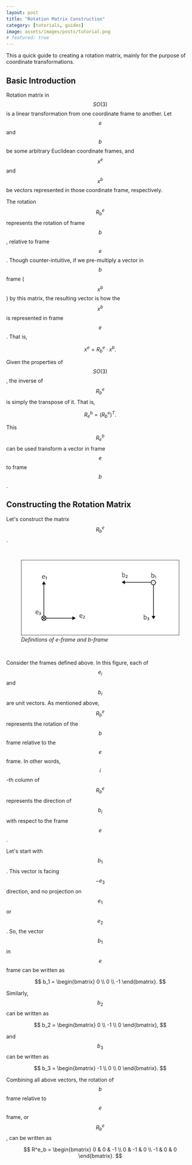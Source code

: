 ```yaml
---
layout: post
title: "Rotation Matrix Construction"
category: [tutorials, guides]
image: assets/images/posts/tutorial.png
# featured: true
---
```


This a quick guide to creating a rotation matrix, mainly for the purpose of coordinate transformations.

## Basic Introduction

Rotation matrix in $$SO(3)$$ is a linear transformation from one coordinate frame to another.
Let $$e$$ and $$b$$ be some arbitrary Euclidean coordinate frames, and $$x^e$$ and $$x^b$$ be vectors represented in those coordinate frame, respectively.

The rotation $$R^e_b$$ represents the rotation of frame $$b$$, relative to frame $$e$$.
Though counter-intuitive, if we pre-multiply a vector in $$b$$ frame ($$x^b$$) by this matrix, the resulting vector is how the $$x^b$$ is represented in frame $$e$$.
That is,

$$x^e = R^e_b · x^b.$$

Given the properties of $$SO(3)$$, the inverse of $$R^e_b$$ is simply the transpose of it.
That is,

$$R^b_e = (R^e_b)^T.$$

This $$R^b_e$$ can be used transform a vector in frame $$e$$ to frame $$b$$.


## Constructing the Rotation Matrix

Let's construct the matrix $$R^e_b$$.

<br>
<figure>
    <img src="/assets/images/posts/rotation-matrix-construction/coordinate-frames.png" alt="Coordinate frames">
    <figcaption><i>Definitions of e-frame and b-frame</i></figcaption>
</figure>
<br>

Consider the frames defined above.
In this figure, each of $$e_i$$ and $$b_i$$ are unit vectors.
As mentioned above, $$R^e_b$$ represents the rotation of the $$b$$ frame relative to the $$e$$ frame.
In other words, $$i$$-th column of $$R^e_b$$ represents the direction of $$b_i$$ with respect to the frame $$e$$.

<!-- For example,
$$b_1 = R^e_b(1,1)\cdot e_1 + R^e_b(2,1)\cdot e_2 + R^e_b(3,1)\cdot e_3.$$ -->


Let's start with $$b_1$$.
This vector is facing $$-e_3$$ direction, and no projection on $$e_1$$ or $$e_2$$.
So, the vector $$b_1$$ in $$e$$ frame can be written as

$$
b_1 =
\begin{bmatrix} 
0 \\
0 \\
-1
\end{bmatrix}.
$$

Similarly, $$b_2$$ can be written as

$$
b_2 =
\begin{bmatrix} 
0 \\
-1 \\
0
\end{bmatrix},
$$

and $$b_3$$ can be written as

$$
b_3 =
\begin{bmatrix} 
-1 \\
0 \\
0
\end{bmatrix}.
$$

Combining all above vectors, the rotation of $$b$$ frame relative to $$e$$ frame, or $$R^e_b$$, can be written as

$$
R^e_b =
\begin{bmatrix} 
0 &  0 & -1 \\
0 & -1 & 0 \\
-1 &  0 &  0
\end{bmatrix}.
$$

<!--  ## Verifying the Rotation Matrix

If you are still not sure, the easiest way to verify your rotation matrix is to do a transformation.
We know that, if we pre-multiply a vector in $$b$$ frame by $$R^e_b$$, it is transformed to the $$e$$ frame.

Let's take $b_1$.
This in $$b$$ frame is
```
[ 1]
[ 0]
[ 0].
```

Pre-multiply this by $$R^e_b$$, we get
```
[ 0]
[ 0]
[-1],
```
which makes sense.
If you repeat the same calculation for $b_2$ and $b_3$, you will see similar results. -->
